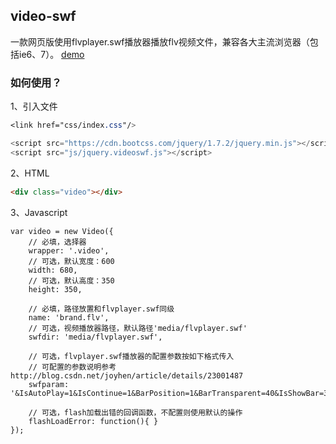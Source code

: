 ## video-swf
一款网页版使用flvplayer.swf播放器播放flv视频文件，兼容各大主流浏览器（包括ie6、7）。
[demo](https://luuck.github.io/video-swf/src/index.html)

### 如何使用？
1、引入文件
```css
<link href="css/index.css"/>
```
```Javascript
<script src="https://cdn.bootcss.com/jquery/1.7.2/jquery.min.js"></script>
<script src="js/jquery.videoswf.js"></script>
```

2、HTML
```HTML
<div class="video"></div>
```

3、Javascript
```
var video = new Video({
    // 必填，选择器
    wrapper: '.video',
    // 可选，默认宽度：600
    width: 680,
    // 可选，默认高度：350
    height: 350,

    // 必填，路径放置和flvplayer.swf同级
    name: 'brand.flv',
    // 可选，视频播放器路径，默认路径'media/flvplayer.swf'
    swfdir: 'media/flvplayer.swf',

    // 可选，flvplayer.swf播放器的配置参数按如下格式传入
    // 可配置的参数说明参考http://blog.csdn.net/joyhen/article/details/23001487
    swfparam: '&IsAutoPlay=1&IsContinue=1&BarPosition=1&BarTransparent=40&IsShowBar=3',

    // 可选，flash加载出错的回调函数，不配置则使用默认的操作
    flashLoadError: function(){ }
});
```